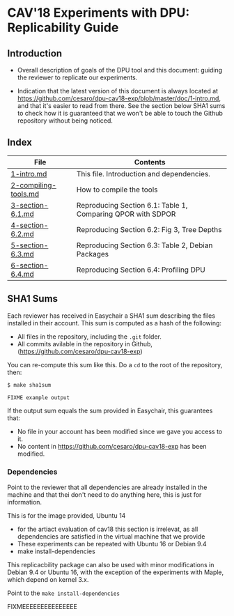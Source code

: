CAV'18 Experiments with DPU: Replicability Guide
================================================

## Introduction

- Overall description of goals of the DPU tool and this document: guiding the
  reviewer to replicate our experiments.

- Indication that the latest version of this document is always located at
  https://github.com/cesaro/dpu-cav18-exp/blob/master/doc/1-intro.md, and that
  it's easier to read from there. See the section below SHA1 sums to check how
  it is guaranteed that we won't be able to touch the Github repository without
  being noticed.

## Index

| File                   | Contents
| ---------------------- | -----------------------------------------------------
| [1-intro.md]           | This file. Introduction and dependencies.
| [2-compiling-tools.md] | How to compile the tools
| [3-section-6.1.md]     | Reproducing Section 6.1: Table 1, Comparing QPOR with SDPOR
| [4-section-6.2.md]     | Reproducing Section 6.2: Fig 3, Tree Depths
| [5-section-6.3.md]     | Reproducing Section 6.3: Table 2, Debian Packages
| [6-section-6.4.md]     | Reproducing Section 6.4: Profiling DPU

[1-intro.md]:           1-intro.md
[2-compiling-tools.md]: 2-compiling-tools.md
[3-section-6.1.md]:     3-section-6.1.md
[4-section-6.2.md]:     4-section-6.2.md
[5-section-6.3.md]:     5-section-6.3.md
[6-section-6.4.md]:     6-section-6.4.md

## SHA1 Sums

Each reviewer has received in Easychair a SHA1 sum describing the files
installed in their account. This sum is computed as a hash of the following:

* All files in the repository, including the `.git` folder.
* All commits avilable in the repository in Github,
  (https://github.com/cesaro/dpu-cav18-exp)

You can re-compute this sum like this. Do a `cd` to the root of the repository,
then:

```sh
$ make sha1sum

FIXME example output
```

If the output sum equals the sum provided in Easychair, this guarantees that:

* No file in your account has been modified since we gave you access to it.
* No content in https://github.com/cesaro/dpu-cav18-exp has been modified.

### Dependencies

Point to the reviewer that all dependencies are already installed in the machine
and that thei don't need to do anything here, this is just for information.

This is for the image provided, Ubuntu 14

- for the artiact evaluation of cav18 this section is irrelevat, as all
  dependencies are satisfied in the virtual machine that we provide
- These experiments can be repeated with Ubuntu 16 or Debian 9.4
- make install-dependencies

This replicacbility package can also be used with minor modifications in Debian
9.4 or Ubuntu 16, with the exception of the experiments with Maple, which depend
on kernel 3.x.

Point to the `make install-dependencies`

FIXMEEEEEEEEEEEEEEE

